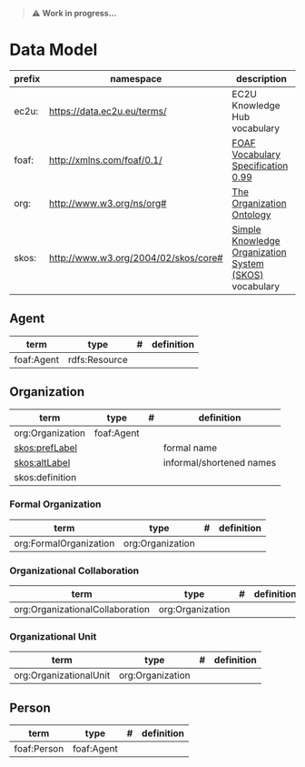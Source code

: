 > **⚠️** **Work in progress…**

# Data Model

| prefix | namespace                            | description                                                                                     |
|--------|--------------------------------------|-------------------------------------------------------------------------------------------------|
| ec2u:  | https://data.ec2u.eu/terms/          | EC2U Knowledge Hub vocabulary                                                                   |
| foaf:  | http://xmlns.com/foaf/0.1/           | [FOAF Vocabulary Specification 0.99](http://xmlns.com/foaf/spec/)                               |
| org:   | http://www.w3.org/ns/org#            | [The Organization Ontology](https://www.w3.org/TR/vocab-org/)                                   |
| skos:  | http://www.w3.org/2004/02/skos/core# | [Simple Knowledge Organization System (SKOS)](https://www.w3.org/TR/skos-reference/) vocabulary |

## Agent

| term       | type          | # | definition |
|------------|---------------|---|------------|
| foaf:Agent | rdfs:Resource |   |            |

## Organization

| term                                                           | type       | # | definition               |
|----------------------------------------------------------------|------------|---|--------------------------|
| org:Organization                                               | foaf:Agent |   |                          |
| [skos:prefLabel](https://www.w3.org/TR/skos-reference/#labels) |            |   | formal name              |
| [skos:altLabel](https://www.w3.org/TR/skos-reference/#labels)  |            |   | informal/shortened names |
| skos:definition                                                |            |   |                          |

### Formal Organization

| term                   | type             | # | definition |
|------------------------|------------------|---|------------|
| org:FormalOrganization | org:Organization |   |            |

### Organizational Collaboration

| term                            | type             | # | definition |
|---------------------------------|------------------|---|------------|
| org:OrganizationalCollaboration | org:Organization |   |            |

### Organizational Unit

| term                   | type             | # | definition |
|------------------------|------------------|---|------------|
| org:OrganizationalUnit | org:Organization |   |            |

## Person

| term        | type       | # | definition |
|-------------|------------|---|------------|
| foaf:Person | foaf:Agent |   |            |
